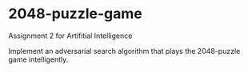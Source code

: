 # 2048-puzzle-game

Assignment 2 for Artifitial Intelligence

Implement an adversarial search algorithm that plays the 2048-puzzle game intelligently.
